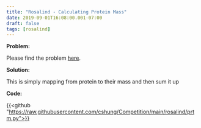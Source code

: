 ```yaml
---
title: "Rosalind - Calculating Protein Mass"
date: 2019-09-01T16:08:00.001-07:00
draft: false
tags: [rosalind]
---
```


**Problem:**

Please find the problem [here](http://rosalind.info/problems/prtm/).

**Solution:**

This is simply mapping from protein to their mass and then sum it up

**Code:**

{{<github "https://raw.githubusercontent.com/cshung/Competition/main/rosalind/prtm.py">}}

